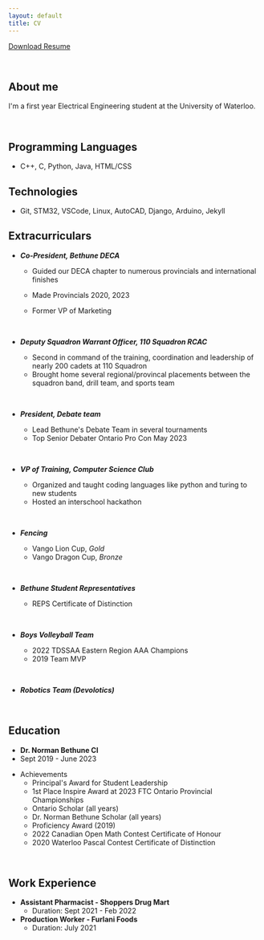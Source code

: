 ```yaml
---
layout: default
title: CV
---
```


<a href="DrakeDong0.github.io
/Resume.pdf" download>Download Resume</a>

<p>&nbsp;</p>

## About me

I'm a first year Electrical Engineering student at the University of Waterloo.

<p>&nbsp;</p>

## Programming Languages

- C++, C, Python, Java, HTML/CSS

## Technologies

- Git, STM32, VSCode, Linux, AutoCAD, Django, Arduino, Jekyll

## Extracurriculars

- **_Co-President, Bethune DECA_**

  - Guided our DECA chapter to numerous provincials and international finishes
  - Made Provincials 2020, 2023
  - Former VP of Marketing

    <p>&nbsp;</p>

- **_Deputy Squadron Warrant Officer, 110 Squadron RCAC_**
  - Second in command of the training, coordination and leadership of nearly 200 cadets at 110 Squadron
  - Brought home several regional/provincal placements between the squadron band, drill team, and sports team
  <p>&nbsp;</p>
- **_President, Debate team_**
  - Lead Bethune's Debate Team in several tournaments
  - Top Senior Debater Ontario Pro Con May 2023
  <p>&nbsp;</p>
- **_VP of Training, Computer Science Club_**
  - Organized and taught coding languages like python and turing to new students
  - Hosted an interschool hackathon
  <p>&nbsp;</p>
- **_Fencing_**
  - Vango Lion Cup, _Gold_
  - Vango Dragon Cup, _Bronze_
  <p>&nbsp;</p>
- **_Bethune Student Representatives_**
  - REPS Certificate of Distinction
  <p>&nbsp;</p>
- **_Boys Volleyball Team_**
  - 2022 TDSSAA Eastern Region AAA Champions
  - 2019 Team MVP
  <p>&nbsp;</p>
- **_Robotics Team (Devolotics)_**

<p>&nbsp;</p>

## Education

- **Dr. Norman Bethune CI**
- Sept 2019 - June 2023

* Achievements
  - Principal's Award for Student Leadership
  - 1st Place Inspire Award at 2023 FTC Ontario Provincial Championships
  - Ontario Scholar (all years)
  - Dr. Norman Bethune Scholar (all years)
  - Proficiency Award (2019)
  - 2022 Canadian Open Math Contest Certificate of Honour
  - 2020 Waterloo Pascal Contest Certificate of Distinction

<p>&nbsp;</p>

## Work Experience

- **Assistant Pharmacist - Shoppers Drug Mart**
  - Duration: Sept 2021 - Feb 2022
- **Production Worker - Furlani Foods**
  - Duration: July 2021

<p>&nbsp;</p>
<p>&nbsp;</p>
<p>&nbsp;</p>
<p>&nbsp;</p>
<p>&nbsp;</p>
<p>&nbsp;</p>
<p>&nbsp;</p>
